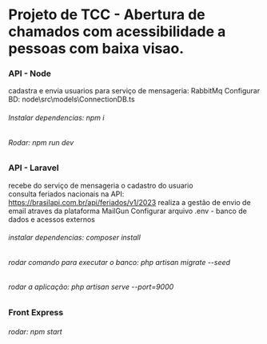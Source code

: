 # Projeto de TCC - Abertura de chamados com acessibilidade a pessoas com baixa visao.

### API - Node
cadastra e envia usuarios para serviço de mensageria: RabbitMq
Configurar BD: node\src\models\ConnectionDB.ts
###### Instalar dependencias: npm i
###### Rodar: npm run dev

### API - Laravel
recebe do serviço de mensageria o cadastro do usuario
<br> consulta feriados nacionais na API: https://brasilapi.com.br/api/feriados/v1/2023
realiza a gestão de envio de email atraves da plataforma MailGun
Configurar arquivo .env - banco de dados e acessos externos
###### instalar dependencias: composer install
###### rodar comando para executar o banco: php artisan migrate --seed
###### rodar a aplicação: php artisan serve --port=9000

### Front Express
###### rodar: npm start


